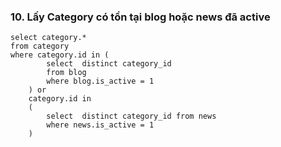 ### 10. Lấy Category có tồn tại blog hoặc news đã active
```mysql
select category.*
from category
where category.id in (
		select  distinct category_id
		from blog
		where blog.is_active = 1
	) or  
	category.id in
	(
		select  distinct category_id from news
		where news.is_active = 1
	)

```
